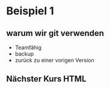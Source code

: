 # Beispiel 1

## warum wir git verwenden

* Teamfähig
* backup
* zurück zu einer vorigen Version

## Nächster Kurs HTML